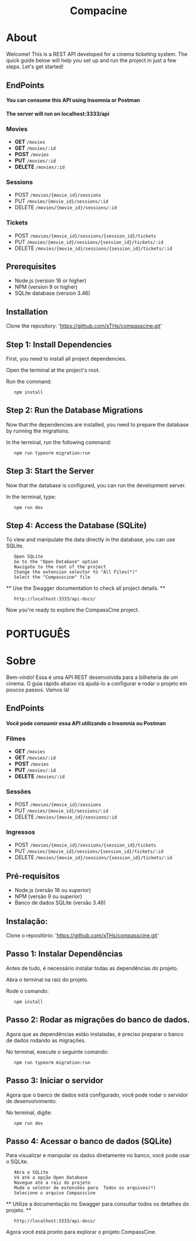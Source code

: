 <h1 align="center">Compacine</h1>

# About

Welcome!
This is a REST API developed for a cinema ticketing system.
The quick guide below will help you set up and run the project in just a few steps. Let's get started!

## EndPoints

#### You can consume this API using Insomnia or Postman
#### The server will run on localhost:3333/api

### Movies

- **GET** `/movies`
- **GET** `/movies/:id`
- **POST** `/movies`
- **PUT** `/movies/:id`
- **DELETE** `/movies/:id`

### Sessions

 - POST `/movies/{movie_id}/sessions`
 - PUT `/movies/{movie_id}/sessions/:id`
 - DELETE `/movies/{movie_id}/sessions/:id`

### Tickets 

 - POST `/movies/{movie_id}/sessions/{session_id}/tickets`
 - PUT  `/movies/{movie_id}/sessions/{session_id}/tickets/:id`
 - DELETE `/movies/{movie_id}/sessions/{session_id}/tickets/:id`




## Prerequisites

- Node.js (version 16 or higher)
- NPM (version 9 or higher)
- SQLite database (version 3.46)

## Installation

Clone the repository:
'https://github.com/xTHs/compasscine.git'

## Step 1: Install Dependencies

First, you need to install all project dependencies.

Open the terminal at the project's root.

Run the command:

       npm install

## Step 2: Run the Database Migrations

Now that the dependencies are installed, you need to prepare the database by running the migrations.

In the terminal, run the following command:

       npm run typeorm migration:run

## Step 3: Start the Server

Now that the database is configured, you can run the development server.

In the terminal, type:

       npm run dev

## Step 4: Access the Database (SQLite)

To view and manipulate the data directly in the database, you can use SQLite.

       Open SQLite
       Go to the "Open Database" option
       Navigate to the root of the project
       Change the extension selector to "All Files(*)"
       Select the "Compasscine" file

** Use the Swagger documentation to check all project details. **

       http://localhost:3333/api-docs/

Now you're ready to explore the CompassCine project.



# PORTUGUÊS

# Sobre

Bem-vindo!
Essa é uma API REST desenvolvida para a bilheteria de um cinema.
O guia rápido abaixo irá ajudá-lo a configurar e rodar o projeto em poucos passos. Vamos lá!



## EndPoints 

#### Você pode consumir essa API utilizando o Insomnia ou Postman
 
### Filmes

- **GET** `/movies`
- **GET** `/movies/:id`
- **POST** `/movies`
- **PUT** `/movies/:id`
- **DELETE** `/movies/:id`

### Sessões

 - POST `/movies/{movie_id}/sessions`
 - PUT `/movies/{movie_id}/sessions/:id`
 - DELETE `/movies/{movie_id}/sessions/:id`

### Ingressos

 - POST `/movies/{movie_id}/sessions/{session_id}/tickets`
 - PUT  `/movies/{movie_id}/sessions/{session_id}/tickets/:id`
 - DELETE `/movies/{movie_id}/sessions/{session_id}/tickets/:id`



## Pré-requisitos

- Node.js (versão 16 ou superior)
- NPM (versão 9 ou superior)
- Banco de dados SQLite (versão 3.46)

## Instalação:

Clone o repositório:
'https://github.com/xTHs/compasscine.git'

## Passo 1: Instalar Dependências

Antes de tudo, é necessário instalar todas as dependências do projeto.

Abra o terminal na raiz do projeto.

Rode o comando:

       npm install

## Passo 2: Rodar as migrações do banco de dados.

Agora que as dependências estão instaladas, é preciso preparar o banco de dados rodando as migrações.

No terminal, execute o seguinte comando:

       npm run typeorm migration:run

## Passo 3: Iniciar o servidor

Agora que o banco de dados está configurado, você pode rodar o servidor de desenvolvimento:

No terminal, digite:

       npm run dev

## Passo 4: Acessar o banco de dados (SQLite)

Para visualizar e manipular os dados diretamente no banco, você pode usar o SQLite.

       Abra o SQLite
       Vá até a opção Open Database
       Navegue até a raiz do projeto
       Mude o seletor de extensões para  Todos os arquivos(*)
       Selecione o arquivo Compasscine

** Utilize a documentação no Swagger para consultar todos os detalhes do projeto. **

       http://localhost:3333/api-docs/


Agora você está pronto para explorar o projeto CompassCine.


